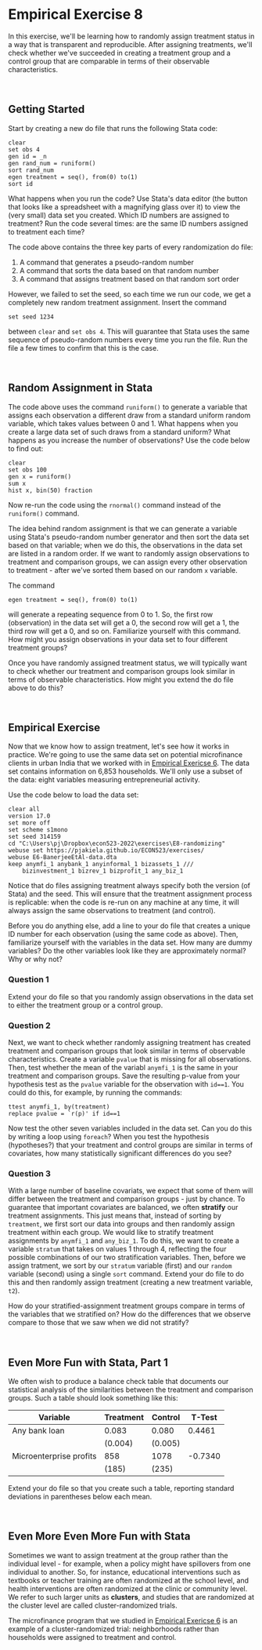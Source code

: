 # Empirical Exercise 8

In this exercise, we'll be learning how to randomly assign treatment status in a way 
that is transparent and reproducible.  After assigning treatments, we'll check 
whether we've succeeded in creating a treatment group and a control group 
that are comparable in terms of their observable characteristics.  

<br>

## Getting Started

Start by creating a new do file that runs the following Stata code:
```
clear
set obs 4
gen id = _n 
gen rand_num = runiform()
sort rand_num
egen treatment = seq(), from(0) to(1)
sort id
```
What happens when you run the code?  Use Stata's data editor (the button that looks like 
a spreadsheet with a magnifying glass over it) to view the (very small) data set you 
created.  Which ID numbers are assigned to treatment?  Run the code several times:  are 
the same ID numbers assigned to treatment each time?  

The code above contains the three key parts of every randomization do file:  

1. A command that generates a pseudo-random number 
2. A command that sorts the data based on that random number
3. A command that assigns treatment based on that random sort order

However, we failed to set the seed, so each time we run our code, we get a 
completely new random treatment assignment.  Insert the command 
```
set seed 1234 
```
between `clear` and `set obs 4`.  This will guarantee that Stata uses the 
same sequence of pseudo-random numbers every time you run the file.  Run the file 
a few times to confirm that this is the case. 

<br>

## Random Assignment in Stata

The code above uses the command `runiform()` to generate a variable that assigns 
each observation a different draw from a standard uniform random variable, which 
takes values between 0 and 1.  What happens when you create a large data set of such 
draws from a standard uniform?  What happens as you increase the number 
of observations?  Use the code below to find out:
```
clear
set obs 100
gen x = runiform()
sum x
hist x, bin(50) fraction
```
Now re-run the code using the `rnormal()` command instead of the `runiform()` command.  

The idea behind random assignment is that we can generate a variable 
using Stata's pseudo-random number generator and then sort the data set based on that 
variable; when we do this, the observations in the data set are listed in a 
random order.  If we want to randomly assign observations to treatment and comparison groups, 
we can assign every other observation to treatment - after we've sorted them based on 
our random `x` variable.

The command 
```
egen treatment = seq(), from(0) to(1)
``` 
will generate a repeating sequence from 0 to 1.  So, the first row (observation) in 
the data set will get a 0, the second row will get a 1, the third row will get a 0, 
and so on.  Familiarize yourself with this command.  How might you assign observations 
in your data set to four different treatment groups?

Once you have randomly assigned treatment status, we will typically want to check whether 
our treatment and comparison groups look similar in terms of observable characteristics.  How 
might you extend the do file above to do this?

<br>

## Empirical Exercise

Now that we know how to assign treatment, let's see how it works in practice.  We're 
going to use the same data set on potential microfinance clients in urban India 
that we worked with in [Empirical Exericse 6](https://pjakiela.github.io/ECON523/exercises/E6-TOT.html). The 
data set contains information on 6,853 households.  We'll only use a subset of the data:  eight variables measuring 
entrepreneurial activity.  

Use the code below to load the data set:  
```
clear all
version 17.0
set more off
set scheme s1mono
set seed 314159
cd "C:\Users\pj\Dropbox\econ523-2022\exercises\E8-randomizing"
webuse set https://pjakiela.github.io/ECON523/exercises/
webuse E6-BanerjeeEtAl-data.dta
keep anymfi_1 anybank_1 anyinformal_1 bizassets_1 ///
	bizinvestment_1 bizrev_1 bizprofit_1 any_biz_1
 ```
Notice that do files assigning treatment always specify both the 
version (of Stata) and the seed. This will ensure that the treatment assignment process is 
replicable:  when the code is re-run on any machine at any time, 
it will always assign the same observations to treatment (and control).  

Before you do anything else, add a line to your do file that creates a unique ID number for 
each observation (using the same code as above).  Then, familiarize yourself with 
the variables in the data set.  How many are dummy variables?  Do the other variables 
look like they are approximately normal?  Why or why not?

### Question 1

Extend your do file so that you randomly assign observations in the data set to either the 
treatment group or a control group.  

### Question 2

Next, we want to check whether randomly assigning treatment has created treatment and comparison 
groups that look similar in terms of observable characteristics.  Create a variable `pvalue` that 
is missing for all observations.  Then, test whether the mean of the variabl `anymfi_1` is the same 
in your treatment and comparison groups.  Save the resulting p-value from your hypothesis test 
as the `pvalue` variable for the observation with `id==1`.  You could do this, for example, by running 
the commands:
```
ttest anymfi_1, by(treatment)
replace pvalue = `r(p)' if id==1
```
Now test the other seven variables included in the data set.  Can you do this by writing a loop 
using `foreach`?  When you test the hypothesis (hypotheses?) that your treatment and control 
groups are similar in terms of covariates, how many statistically significant differences do you 
see?

### Question 3 

With a large number of baseline covariats, we expect that some of them will differ between the 
treatment and comparison groups - just by chance.  To guarantee that important covariates are 
balanced, we often **stratify** our treatment assignments.  This just means that, instead of sorting 
by `treatment`, we first sort our data into groups and then randomly assign treatment 
within each group.  We would like to stratify treatment assignments by `anymfi_1` and `any_biz_1`.  To do this, 
we want to create a variable `stratum` that takes on values 1 through 4, reflecting the four possible 
combinations of our two stratification variables.  Then, before we assign tratment, we sort 
by our `stratum` variable (first) and our `random` variable (second) using a single `sort` command.  Extend 
your do file to do this and then randomly assign treatment (creating a new treatment variable, `t2`).  

How do your stratified-assignment treatment groups compare in terms of the variables that we stratified 
on?  How do the differences that we observe compare to those that we saw when we did not stratify?

<br>
 
## Even More Fun with Stata, Part 1

We often wish to produce a balance check table that documents our statistical analysis 
of the similarities between the treatment and comparison groups.  Such a table should look 
something like this:

| Variable        | Treatment           | Control  | T-Test |
| ------------- |-------------|-----|-----|
| Any bank loan      | 0.083 | 0.080 | 0.4461 |
|       | (0.004)     |   (0.005) | |
| Microenterprise profits      | 858 | 1078 | -0.7340 |
|       | (185)     |   (235) | |

Extend your do file so that you create such a table, reporting standard deviations 
in parentheses below each mean.  
 
<br>
 
## Even More Even More Fun with Stata
 
Sometimes we want to assign treatment at the group rather than the individual level - for example, 
when a policy might have spillovers from one individual to another.  So, for instance, educational 
interventions such as textbooks or teacher training are often randomized at the school level, 
and health interventions are often randomized at the clinic or community level.  We refer to 
such larger units as **clusters**, and studies that are randomized at the cluster level are 
called cluster-randomized trials.  

The microfinance program that we studied in 
[Empirical Exericse 6](https://pjakiela.github.io/ECON523/exercises/E6-TOT.html) is an example 
of a cluster-randomized trial:  neighborhoods rather than households were assigned to treatment 
and control.  
 
 

